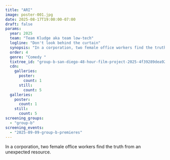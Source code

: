 ```yaml
---
title: "ARI"
image: poster-001.jpg
date: 2025-08-17T19:00:00-07:00
draft: false
params:
  year: 2025
  team: "Team Kludge aka team low-tech"
  logline: "Don't look behind the curtain"
  synopsis: "In a corporation, two female office workers find the truth from an unexpected resource."
  order: 4
  genre: "Comedy "
  tixtree_id: "group-b-san-diego-48-hour-film-project-2025-4f39289dea92"
  cdn:
    galleries:
      poster:
        count: 1
      still:
        count: 5
  galleries:
    poster:
      count: 1
    still:
      count: 5
screening_groups:
  - "group-b"
screening_events:
  - "2025-09-09-group-b-premieres"
---
```

In a corporation, two female office workers find the truth from an unexpected resource.
